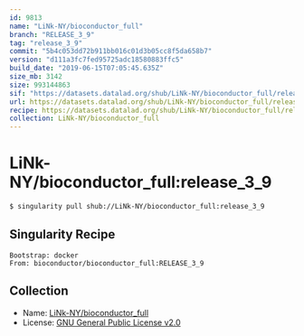 ```yaml
---
id: 9813
name: "LiNk-NY/bioconductor_full"
branch: "RELEASE_3_9"
tag: "release_3_9"
commit: "5b4c053dd72b911bb016c01d3b05cc8f5da658b7"
version: "d111a3fc7fed95725adc18580883ffc5"
build_date: "2019-06-15T07:05:45.635Z"
size_mb: 3142
size: 993144863
sif: "https://datasets.datalad.org/shub/LiNk-NY/bioconductor_full/release_3_9/2019-06-15-5b4c053d-d111a3fc/d111a3fc7fed95725adc18580883ffc5.simg"
url: https://datasets.datalad.org/shub/LiNk-NY/bioconductor_full/release_3_9/2019-06-15-5b4c053d-d111a3fc/
recipe: https://datasets.datalad.org/shub/LiNk-NY/bioconductor_full/release_3_9/2019-06-15-5b4c053d-d111a3fc/Singularity
collection: LiNk-NY/bioconductor_full
---
```


# LiNk-NY/bioconductor_full:release_3_9

```bash
$ singularity pull shub://LiNk-NY/bioconductor_full:release_3_9
```

## Singularity Recipe

```singularity
Bootstrap: docker
From: bioconductor/bioconductor_full:RELEASE_3_9
```

## Collection

 - Name: [LiNk-NY/bioconductor_full](https://github.com/LiNk-NY/bioconductor_full)
 - License: [GNU General Public License v2.0](https://api.github.com/licenses/gpl-2.0)


